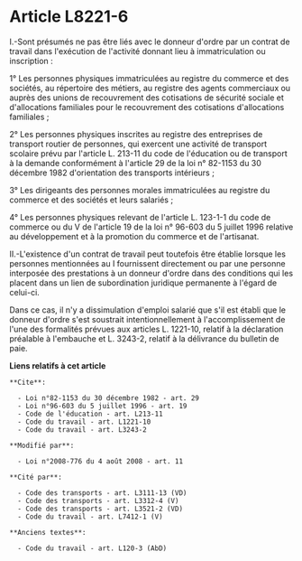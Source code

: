 # Article L8221-6

I.-Sont présumés ne pas être liés avec le donneur d'ordre par un contrat de travail dans l'exécution de l'activité donnant
lieu à immatriculation ou inscription : 

1° Les personnes physiques immatriculées au registre du commerce et des sociétés, au répertoire des métiers, au registre des
agents commerciaux ou auprès des unions de recouvrement des cotisations de sécurité sociale et d'allocations familiales pour
le recouvrement des cotisations d'allocations familiales ; 

2° Les personnes physiques inscrites au registre des entreprises de transport routier de personnes, qui exercent une activité
de transport scolaire prévu par l'article L. 213-11 du code de l'éducation ou de transport à la demande conformément à
l'article 29 de la loi n° 82-1153 du 30 décembre 1982 d'orientation des transports intérieurs ; 

3° Les dirigeants des personnes morales immatriculées au registre du commerce et des sociétés et leurs salariés ; 

4° Les personnes physiques relevant de l'article L. 123-1-1 du code de commerce ou du V de l'article 19 de la loi n° 96-603
du 5 juillet 1996 relative au développement et à la promotion du commerce et de l'artisanat. 

II.-L'existence d'un contrat de travail peut toutefois être établie lorsque les personnes mentionnées au I fournissent
directement ou par une personne interposée des prestations à un donneur d'ordre dans des conditions qui les placent dans un
lien de subordination juridique permanente à l'égard de celui-ci. 

Dans ce cas, il n'y a dissimulation d'emploi salarié que s'il est établi que le donneur d'ordre s'est soustrait
intentionnellement à l'accomplissement de l'une des formalités prévues aux articles L. 1221-10, relatif à la déclaration
préalable à l'embauche et L. 3243-2, relatif à la délivrance du bulletin de paie.

**Liens relatifs à cet article**

	**Cite**:

	  - Loi n°82-1153 du 30 décembre 1982 - art. 29
	  - Loi n°96-603 du 5 juillet 1996 - art. 19
	  - Code de l'éducation - art. L213-11
	  - Code du travail - art. L1221-10
	  - Code du travail - art. L3243-2

	**Modifié par**:

	  - Loi n°2008-776 du 4 août 2008 - art. 11

	**Cité par**:

	  - Code des transports - art. L3111-13 (VD)
	  - Code des transports - art. L3312-4 (V)
	  - Code des transports - art. L3521-2 (VD)
	  - Code du travail - art. L7412-1 (V)

	**Anciens textes**:

	  - Code du travail - art. L120-3 (AbD)
